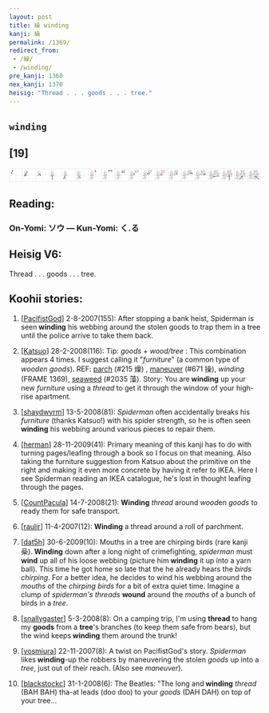 ```yaml
---
layout: post
title: 繰 winding
kanji: 繰
permalink: /1369/
redirect_from:
 - /繰/
 - /winding/
pre_kanji: 1368
nex_kanji: 1370
heisig: "Thread . . . goods . . . tree."
---
```


## `winding`

## [19]

<div class="stroke"><img src="../images/E7B9B0.png" /></div>

## Reading:

### On-Yomi: ソウ &mdash; Kun-Yomi: く.る

## Heisig V6:

Thread . . . goods . . . tree.

## Koohii stories:

1) [<a href="http://kanji.koohii.com/profile/PacifistGod">PacifistGod</a>] 2-8-2007(155): After stopping a bank heist, Spiderman is seen<strong> winding</strong> his webbing around the stolen goods to trap them in a tree until the police arrive to take them back.

2) [<a href="http://kanji.koohii.com/profile/Katsuo">Katsuo</a>] 28-2-2008(116): Tip: <em>goods</em> + <em>wood/tree</em> : This combination appears 4 times. I suggest calling it &quot;<em>furniture</em>&quot; (a common type of <em>wooden goods</em>). REF: <a href="../215">parch</a> (#215 燥) , <a href="../671">maneuver</a> (#671 操), <em>winding</em> (FRAME 1369), <a href="../2035">seaweed</a> (#2035 藻). Story: You are<strong> winding</strong> up your new <em>furniture</em> using a <em>thread</em> to get it through the window of your high-rise apartment.

3) [<a href="http://kanji.koohii.com/profile/shaydwyrm">shaydwyrm</a>] 13-5-2008(81): <em>Spiderman</em> often accidentally breaks his <em>furniture</em> (thanks Katsuo!) with his spider strength, so he is often seen <strong>winding</strong> his webbing around various pieces to repair them.

4) [<a href="http://kanji.koohii.com/profile/herman">herman</a>] 28-11-2009(41): Primary meaning of this kanji has to do with turning pages/leafing through a book so I focus on that meaning. Also taking the furniture suggestion from Katsuo about the primitive on the right and making it even more concrete by having it refer to IKEA. Here I see Spiderman reading an IKEA catalogue, he&#039;s lost in thought leafing through the pages.

5) [<a href="http://kanji.koohii.com/profile/CountPacula">CountPacula</a>] 14-7-2008(21): <strong>Winding</strong> <em>thread</em> around <em>wood</em>en <em>goods</em> to ready them for safe transport.

6) [<a href="http://kanji.koohii.com/profile/raulir">raulir</a>] 11-4-2007(12): <strong>Winding</strong> a thread around a roll of parchment.

7) [<a href="http://kanji.koohii.com/profile/dat5h">dat5h</a>] 30-6-2009(10): Mouths in a tree are chirping birds (rare kanji 喿).<strong> Winding</strong> down after a long night of crimefighting, <em>spiderman</em> must <strong>wind</strong> up all of his loose webbing (picture him<strong> winding</strong> it up into a yarn ball). This time he got home so late that the he already hears the <em>birds chirping</em>. For a better idea, he decides to wind his webbing around the <em>mouths</em> of the <em>chirping birds</em> for a bit of extra quiet time. Imagine a clump of <em>spiderman&#039;s threads</em> <strong>wound</strong> around the <em>mouths</em> of a bunch of birds in a <em>tree</em>.

8) [<a href="http://kanji.koohii.com/profile/snallygaster">snallygaster</a>] 5-3-2008(8): On a camping trip, I&#039;m using <strong>thread</strong> to hang my <strong>goods</strong> from a <strong>tree</strong>&#039;s branches (to keep them safe from bears), but the wind keeps<strong> winding</strong> them around the trunk!

9) [<a href="http://kanji.koohii.com/profile/vosmiura">vosmiura</a>] 22-11-2007(8): A twist on PacifistGod&#039;s story. <em>Spiderman</em> likes<strong> winding</strong>-up the robbers by maneuvering the stolen <em>goods</em> up into a <em>tree</em>, just out of their reach. (Also see <em>maneuver</em>).

10) [<a href="http://kanji.koohii.com/profile/blackstockc">blackstockc</a>] 31-1-2008(6): The Beatles: &quot;The long and<strong> winding</strong> <em>thread</em> (BAH BAH) tha-at leads (doo doo) to your <em>goods</em> (DAH DAH) on top of your tree...
